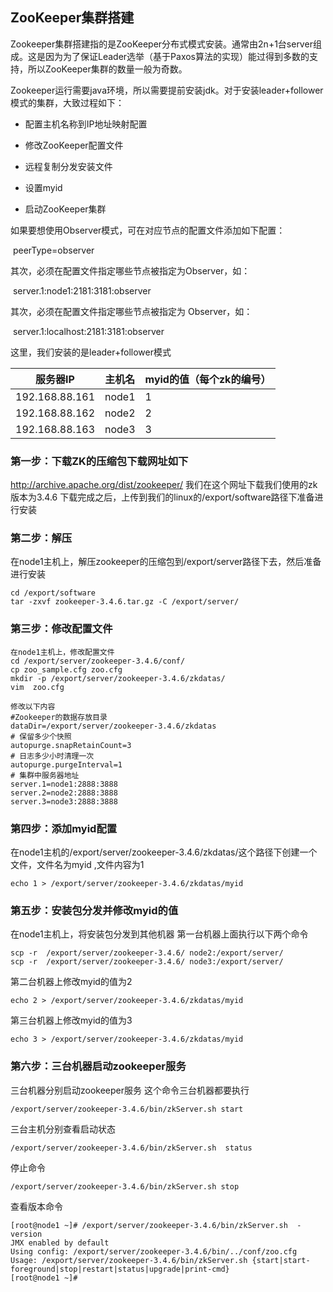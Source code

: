 ## ZooKeeper集群搭建

​		Zookeeper集群搭建指的是ZooKeeper分布式模式安装。通常由2n+1台server组成。这是因为为了保证Leader选举（基于Paxos算法的实现）能过得到多数的支持，所以ZooKeeper集群的数量一般为奇数。

​		Zookeeper运行需要java环境，所以需要提前安装jdk。对于安装leader+follower模式的集群，大致过程如下：

- 配置主机名称到IP地址映射配置

- 修改ZooKeeper配置文件

- 远程复制分发安装文件

- 设置myid

- 启动ZooKeeper集群

  

如果要想使用Observer模式，可在对应节点的配置文件添加如下配置：

​		peerType=observer  

其次，必须在配置文件指定哪些节点被指定为Observer，如：

​		server.1:node1:2181:3181:observer  

其次，必须在配置文件指定哪些节点被指定为 Observer，如：

​		server.1:localhost:2181:3181:observer



这里，我们安装的是leader+follower模式

| 服务器IP       | 主机名 | myid的值（每个zk的编号） |
| -------------- | ------ | ------------------------ |
| 192.168.88.161 | node1  | 1                        |
| 192.168.88.162 | node2  | 2                        |
| 192.168.88.163 | node3  | 3                        |



### 第一步：下载ZK的压缩包下载网址如下



http://archive.apache.org/dist/zookeeper/
我们在这个网址下载我们使用的zk版本为3.4.6
下载完成之后，上传到我们的linux的/export/software路径下准备进行安装



### 第二步：解压

在node1主机上，解压zookeeper的压缩包到/export/server路径下去，然后准备进行安装

``` shell
cd /export/software
tar -zxvf zookeeper-3.4.6.tar.gz -C /export/server/

```



### 第三步：修改配置文件

``` shell
在node1主机上，修改配置文件
cd /export/server/zookeeper-3.4.6/conf/
cp zoo_sample.cfg zoo.cfg
mkdir -p /export/server/zookeeper-3.4.6/zkdatas/
vim  zoo.cfg

修改以下内容
#Zookeeper的数据存放目录
dataDir=/export/server/zookeeper-3.4.6/zkdatas
# 保留多少个快照
autopurge.snapRetainCount=3
# 日志多少小时清理一次
autopurge.purgeInterval=1
# 集群中服务器地址
server.1=node1:2888:3888
server.2=node2:2888:3888
server.3=node3:2888:3888
```



### 第四步：添加myid配置

在node1主机的/export/server/zookeeper-3.4.6/zkdatas/这个路径下创建一个文件，文件名为myid ,文件内容为1

``` shell
echo 1 > /export/server/zookeeper-3.4.6/zkdatas/myid 
```



### 第五步：安装包分发并修改myid的值

在node1主机上，将安装包分发到其他机器
第一台机器上面执行以下两个命令

``` shell
scp -r  /export/server/zookeeper-3.4.6/ node2:/export/server/
scp -r  /export/server/zookeeper-3.4.6/ node3:/export/server/
```



第二台机器上修改myid的值为2

``` shell
echo 2 > /export/server/zookeeper-3.4.6/zkdatas/myid
```



第三台机器上修改myid的值为3

``` shell
echo 3 > /export/server/zookeeper-3.4.6/zkdatas/myid
```



### 第六步：三台机器启动zookeeper服务

三台机器分别启动zookeeper服务
这个命令三台机器都要执行

``` shell
/export/server/zookeeper-3.4.6/bin/zkServer.sh start
```



三台主机分别查看启动状态

``` shell
/export/server/zookeeper-3.4.6/bin/zkServer.sh  status
```



停止命令

``` shell
/export/server/zookeeper-3.4.6/bin/zkServer.sh stop
```



查看版本命令

``` shell
[root@node1 ~]# /export/server/zookeeper-3.4.6/bin/zkServer.sh  -version
JMX enabled by default
Using config: /export/server/zookeeper-3.4.6/bin/../conf/zoo.cfg
Usage: /export/server/zookeeper-3.4.6/bin/zkServer.sh {start|start-foreground|stop|restart|status|upgrade|print-cmd}
[root@node1 ~]# 
```

